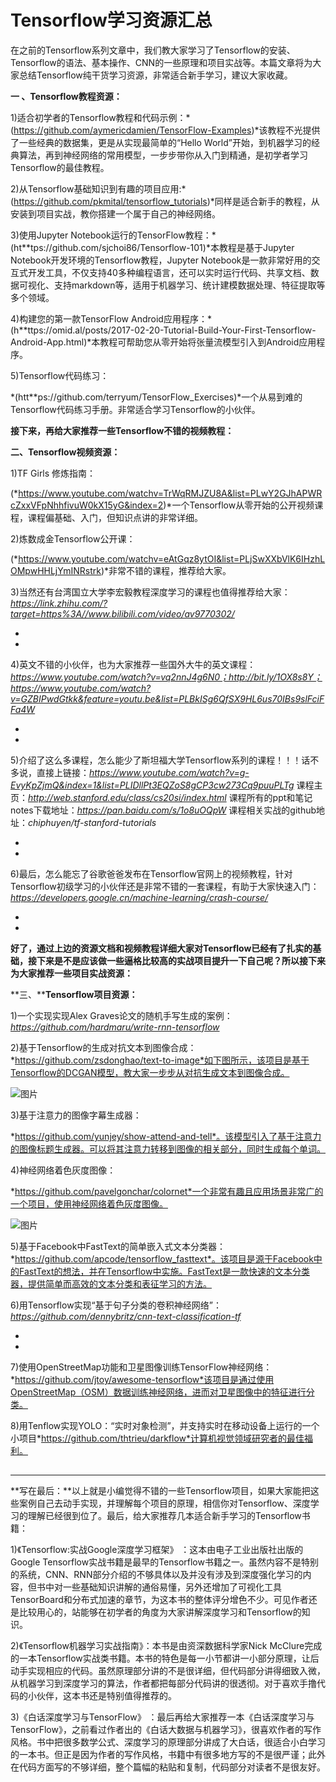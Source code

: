 # Tensorflow学习资源汇总

在之前的Tensorflow系列文章中，我们教大家学习了Tensorflow的安装、Tensorflow的语法、基本操作、CNN的一些原理和项目实战等。本篇文章将为大家总结Tensorflow纯干货学习资源，非常适合新手学习，建议大家收藏。



**一 、Tensorflow教程资源：**

1)适合初学者的Tensorflow教程和代码示例：*(https://github.com/aymericdamien/TensorFlow-Examples)*该教程不光提供了一些经典的数据集，更是从实现最简单的“Hello World”开始，到机器学习的经典算法，再到神经网络的常用模型，一步步带你从入门到精通，是初学者学习Tensorflow的最佳教程。


2)从Tensorflow基础知识到有趣的项目应用:*(https://github.com/pkmital/tensorflow_tutorials)*同样是适合新手的教程，从安装到项目实战，教你搭建一个属于自己的神经网络。



3)使用Jupyter Notebook运行的TensorFlow教程：*(ht**tps://github.com/sjchoi86/Tensorflow-101)*本教程是基于Jupyter Notebook开发环境的Tensorflow教程，Jupyter Notebook是一款非常好用的交互式开发工具，不仅支持40多种编程语言，还可以实时运行代码、共享文档、数据可视化、支持markdown等，适用于机器学习、统计建模数据处理、特征提取等多个领域。



4)构建您的第一款TensorFlow Android应用程序：*(h**ttps://omid.al/posts/2017-02-20-Tutorial-Build-Your-First-Tensorflow-Android-App.html)*本教程可帮助您从零开始将张量流模型引入到Android应用程序。



5)Tensorflow代码练习：

*(htt**ps://github.com/terryum/TensorFlow_Exercises)*一个从易到难的Tensorflow代码练习手册。非常适合学习Tensorflow的小伙伴。

**接下来，再给大家推荐一些Tensorflow不错的视频教程：**

**二、Tensorflow视频资源：**

1)TF Girls 修炼指南：

(*https://www.youtube.com/watchv=TrWqRMJZU8A&list=PLwY2GJhAPWRcZxxVFpNhhfivuW0kX15yG&index=2)*一个Tensorflow从零开始的公开视频课程，课程偏基础、入门，但知识点讲的非常详细。



2)炼数成金Tensorflow公开课：

(*https://www.youtube.com/watchv=eAtGqz8ytOI&list=PLjSwXXbVlK6IHzhLOMpwHHLjYmINRstrk)*非常不错的课程，推荐给大家。



3)当然还有台湾国立大学李宏毅教程深度学习的课程也值得推荐给大家：*https://link.zhihu.com/?target=https%3A//www.bilibili.com/video/av9770302/*

*
*

4)英文不错的小伙伴，也为大家推荐一些国外大牛的英文课程：*https://www.youtube.com/watch?v=vq2nnJ4g6N0；http://bit.ly/1OX8s8Y；https://www.youtube.com/watch?v=GZBIPwdGtkk&feature=youtu.be&list=PLBkISg6QfSX9HL6us70IBs9slFciFFa4W*

*
*

5)介绍了这么多课程，怎么能少了斯坦福大学Tensorflow系列的课程！！！话不多说，直接上链接：*https://www.youtube.com/watch?v=g-EvyKpZjmQ&index=1&list=PLIDllPt3EQZoS8gCP3cw273Cq9puuPLTg* 课程主页：*http://web.stanford.edu/class/cs20si/index.html* 课程所有的ppt和笔记notes下载地址：*https://pan.baidu.com/s/1o8uOQpW* 课程相关实战的github地址：*chiphuyen/tf-stanford-tutorials*

*
*

6)最后，怎么能忘了谷歌爸爸发布在Tensorflow官网上的视频教程，针对Tensorflow初级学习的小伙伴还是非常不错的一套课程，有助于大家快速入门：*https://developers.google.cn/machine-learning/crash-course/*

*
*

**好了，通过上边的资源文档和视频教程详细大家对Tensorflow已经有了扎实的基础，接下来是不是应该做一些逼格比较高的实战项目提升一下自己呢？所以接下来为大家推荐一些项目实战资源：**

**三、****Tensorflow项目资源：**

1)一个实现实现Alex Graves论文的随机手写生成的案例：*https://github.com/hardmaru/write-rnn-tensorflow*

2)基于Tensorflow的生成对抗文本到图像合成：*https://github.com/zsdonghao/text-to-image*如下图所示，该项目是基于Tensorflow的DCGAN模型，教大家一步步从对抗生成文本到图像合成。



![图片](https://mmbiz.qpic.cn/mmbiz_png/7PuqRWWU6zN7pQS0JDPl2ChCibESOqYQFFPZdBMrRBdRFkneC8gSAe4d4jLJeX09niaycRSXjBaQS1M7pnyYqOnw/640?wx_fmt=png&tp=webp&wxfrom=5&wx_lazy=1&wx_co=1)

 

3)基于注意力的图像字幕生成器：

*https://github.com/yunjey/show-attend-and-tell*。该模型引入了基于注意力的图像标题生成器。可以将其注意力转移到图像的相关部分，同时生成每个单词。



4)神经网络着色灰度图像：

*https://github.com/pavelgonchar/colornet*一个非常有趣且应用场景非常广的一个项目，使用神经网络着色灰度图像。

![图片](https://mmbiz.qpic.cn/mmbiz_png/7PuqRWWU6zN7pQS0JDPl2ChCibESOqYQFm0zxbV6nw8wFY84wRUUYPJhy3j3ibAxFsAjDen8ErMYUH6iawsHibj5fw/640?wx_fmt=png&tp=webp&wxfrom=5&wx_lazy=1&wx_co=1)

 

5)基于Facebook中FastText的简单嵌入式文本分类器：*https://github.com/apcode/tensorflow_fasttext*。该项目是源于Facebook中的FastText的想法，并在Tensorflow中实施。FastText是一款快速的文本分类器，提供简单而高效的文本分类和表征学习的方法。



6)用Tensorflow实现“基于句子分类的卷积神经网络”：*https://github.com/dennybritz/cnn-text-classification-tf*

*
*

7)使用OpenStreetMap功能和卫星图像训练TensorFlow神经网络：*https://github.com/jtoy/awesome-tensorflow*该项目是通过使用OpenStreetMap（OSM）数据训练神经网络，进而对卫星图像中的特征进行分类。



8)用Tenflow实现YOLO：“实时对象检测”，并支持实时在移动设备上运行的一个小项目*https://github.com/thtrieu/darkflow*计算机视觉领域研究者的最佳福利。

![图片](data:image/gif;base64,iVBORw0KGgoAAAANSUhEUgAAAAEAAAABCAYAAAAfFcSJAAAADUlEQVQImWNgYGBgAAAABQABh6FO1AAAAABJRU5ErkJggg==)



------

**写在最后：**以上就是小编觉得不错的一些Tensorflow项目，如果大家能把这些案例自己去动手实现，并理解每个项目的原理，相信你对Tensorflow、深度学习的理解已经很到位了。最后，给大家推荐几本适合新手学习的Tensorflow书籍：

1)《Tensorflow:实战Google深度学习框架》 ：这本由电子工业出版社出版的Google Tensorflow实战书籍是最早的Tensorflow书籍之一。虽然内容不是特别的系统，CNN、RNN部分介绍的不够具体以及并没有涉及到深度强化学习的内容，但书中对一些基础知识讲解的通俗易懂，另外还增加了可视化工具TensorBoard和分布式加速的章节，为这本书的整体评分增色不少。可见作者还是比较用心的，站能够在初学者的角度为大家讲解深度学习和Tensorflow的知识。 

2)《Tensorflow机器学习实战指南》：本书是由资深数据科学家Nick McClure完成的一本Tensorflow实战类书籍。本书的特色是每一小节都讲一小部分原理，让后动手实现相应的代码。虽然原理部分讲的不是很详细，但代码部分讲得细致入微，从机器学习到深度学习的算法，作者都把每部分代码讲的很透彻。对于喜欢手撸代码的小伙伴，这本书还是特别值得推荐的。

3)《白话深度学习与TensorFlow》 ：最后再给大家推荐一本《白话深度学习与TensorFlow》，之前看过作者出的《白话大数据与机器学习》，很喜欢作者的写作风格。书中把很多数学公式、深度学习的原理部分讲成了大白话，很适合小白学习的一本书。但正是因为作者的写作风格，书籍中有很多地方写的不是很严谨；此外在代码方面写的不够详细，整个篇幅的粘贴和复制，代码部分对读者不是很友好。